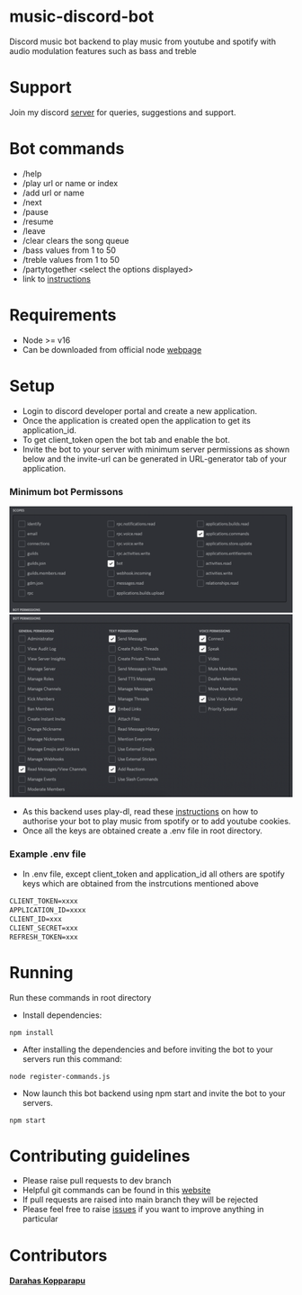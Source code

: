 # music-discord-bot

Discord music bot backend to play music from youtube and spotify with audio modulation features such as bass and treble

# Support

Join my discord [server](https://discord.gg/9vEZETqCg9) for queries, suggestions and support.

# Bot commands

-   /help
-   /play url or name or index
-   /add url or name
-   /next
-   /pause
-   /resume
-   /leave
-   /clear clears the song queue
-   /bass values from 1 to 50
-   /treble values from 1 to 50
-   /partytogether \<select the options displayed\>
-   link to [instructions](./instrcutions.txt)

# Requirements

-   Node >= v16
-   Can be downloaded from official node [webpage](https://nodejs.org/en/)

# Setup

-   Login to discord developer portal and create a new application.
-   Once the application is created open the application to get its application_id.
-   To get client_token open the bot tab and enable the bot. 
-   Invite the bot to your server with minimum server permissions as shown below and the invite-url can be generated in URL-generator tab of your application.

### Minimum bot Permissons

![Scope image](./images/scopes.png)
![Permissions image](./images/permissions.png)

-   As this backend uses play-dl, read these [instructions](https://github.com/play-dl/play-dl/blob/main/instructions/README.md) on how to authorise your bot to play music from spotify or to add youtube cookies.
-   Once all the keys are obtained create a .env file in root directory.

### Example .env file

-   In .env file, except client_token and application_id all others are spotify keys which are obtained from the instrcutions mentioned above

```
CLIENT_TOKEN=xxxx
APPLICATION_ID=xxxx
CLIENT_ID=xxx
CLIENT_SECRET=xxx
REFRESH_TOKEN=xxx
```

# Running

Run these commands in root directory

-   Install dependencies:

```
npm install
```

-   After installing the dependencies and before inviting the bot to your servers run this command:

```
node register-commands.js
```

-   Now launch this bot backend using npm start and invite the bot to your servers.

```
npm start
```

# Contributing guidelines

-   Please raise pull requests to dev branch
-   Helpful git commands can be found in this [website](https://shobhi1310.github.io/contributions/CONTRIBUTING.html)
-   If pull requests are raised into main branch they will be rejected
-   Please feel free to raise [issues](https://github.com/darahask/music-discord-bot/issues) if you want to improve anything in particular

# Contributors

#### [Darahas Kopparapu](https://github.com/darahask)

